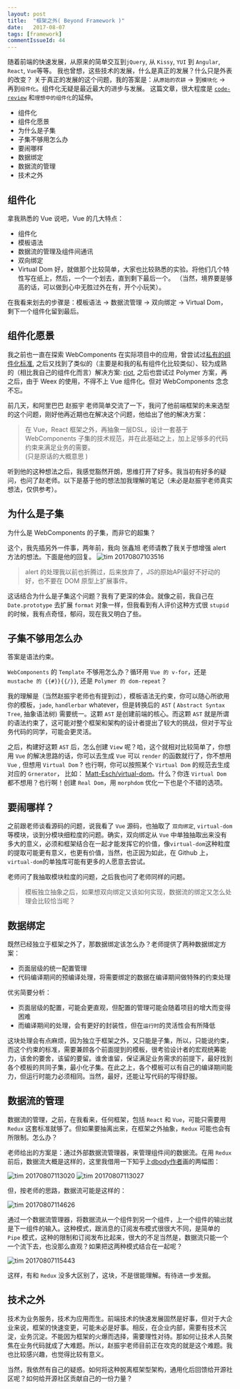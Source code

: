 ```yaml
---
layout: post
title:  "框架之外( Beyond Framework )"
date:   2017-08-07
tags: [framework]
commentIssueId: 44
---
```


随着前端的快速发展，从原来的简单交互到`jQuery`, 从 `Kissy`, `YUI` 到 `Angular`, `React`, `Vue`等等。
我也曾想，这些技术的发展，什么是真正的发展？什么只是外表的改变？
关于真正的发展的这个问题，我的答案是：从`原始的农耕` -> 到`模块化` -> 再到`组件化`。组件化无疑是最近最大的进步与发展。
这篇文章，很大程度是 [`code-review`](https://github.com/zhoukekestar/alibaba-interview-code-review) 和`理想中的组件化`的延伸。
* 组件化
* 组件化愿景
* 为什么是子集
* 子集不够用怎么办
* 要闹哪样
* 数据绑定
* 数据流的管理
* 技术之外

## 组件化

拿我熟悉的 Vue 说吧，Vue 的几大特点：
* 组件化
* 模板语法
* 数据流的管理及组件间通讯
* 双向绑定
* Virtual Dom
好，就做那个比较简单，大家也比较熟悉的实验。将他们几个特性写在纸上，然后，一个一个划去，直到剩下最后一个。
（当然，境界要是够高的话，可以做到心中无胜过外在有，开个小玩笑）。

在我看来划去的步骤是：模板语法 -> 数据流管理 -> 双向绑定 -> Virtual Dom，剩下一个组件化留到最后。

## 组件化愿景

我之前也一直在探索 WebComponents 在实际项目中的应用，曾尝试过[私有的组件化标准](https://github.com/zhoukekestar/modules/blob/master/src/webcom/README.md), 之后又找到了类似的（主要是和我的私有组件化比较类似）、较为成熟的（相比我自己的组件化而言）解决方案: [riot](http://riotjs.com/), 之后也尝试过 Polymer 方案，再之后，由于 Weex 的使用，不得不上 Vue 组件化。但对 WebComponents 念念不忘。

前几天，和阿里巴巴 赵振宇 老师简单交流了一下，我问了他前端框架的未来选型的这个问题，刚好他再近期也在解决这个问题，他给出了他的解决方案：
> 在 Vue，React 框架之外，再抽象一层DSL，设计一套基于 WebComponents 子集的技术规范，并在此基础之上，加上足够多的代码约束来满足业务的需要。 <br> (只是原话的大概意思 )

听到他的这种想法之后，我感觉豁然开朗，思维打开了好多。我当初有好多的疑问，也问了赵老师。以下是基于他的想法加我理解的笔记（未必是赵振宇老师真实想法，仅供参考）。

## 为什么是子集

为什么是 WebComponents 的子集，而非它的超集？

这个，我先插另外一件事，两年前，我向 张鑫旭 老师请教了我关于想增强 alert 方法的想法。下面是他的回复。
![tim 20170807103516](https://user-images.githubusercontent.com/7157346/29010231-5dfc612e-7b5c-11e7-82ef-603f1cb5d5cb.png)

> alert 的处理我以前也折腾过，后来放弃了，JS的原始API最好不好动的好，也不要在 DOM 原型上扩展事件。

这话结合为什么是子集这个问题？我有了更深的体会。就像之前，我自己在 `Date.prototype` 去扩展 `format` 对象一样，但我看到有人评价这种方式很 `stupid` 的时候，我有点奇怪，郁闷，现在我又明白了些。

## 子集不够用怎么办

答案是语法约束。

`WebComponents` 的 `Template` 不够用怎么办？循环用 `Vue 的 v-for`，还是 `mustache 的 {{#}}{{/}}`, 还是 `Polymer 的 dom-repeat`？

我的理解是（当然赵振宇老师也有提到过），模板语法无约束，你可以随心所欲用你的模板，`jade`, `handlerbar` whatever，但是转换后的 `AST` ( `Abstract Syntax Tree`, 抽象语法树) 需要统一。这颗 `AST` 是创建前端的核心。而这颗 `AST` 就是所谓的语法约束了，这可能对整个框架和架构的设计者提出了较大的挑战，但对于写业务代码的同学，可能会更灵活。

之后，构建好这颗 `AST` 后，怎么创建 `View` 呢？哈，这个就相对比较简单了，你想用 `Vue` 的解决思路的话，你可以去生成 `Vue` 可以 `render` 的函数就行了，你不想用 `Vue` , 但想用 `Virtual Dom` ? 也行啊，你可以按照某个 `Virtual Dom` 的规范去生成对应的 `Grnerator`， 比如： [Matt-Esch/virtual-dom](https://github.com/Matt-Esch/virtual-dom)。什么？你连 `Virtual Dom` 都不想用？也行啊！创建 `Real Dom`，用 `morphdom` 优化一下也是个不错的选项。

## 要闹哪样？

之前跟老师谈看源码的问题，说我看了 `Vue` 源码，也抽取了 `双向绑定`, `virtual-dom` 等模块，谈到分模块细粒度的问题。确实，双向绑定从 `Vue` 中单独抽取出来没有多大的意义，必须和框架结合在一起才能发挥它的价值，像`virtual-dom`这种粒度的提取可能更有意义，也更有价值，当然，也正因为如此，在 Github 上，`virtual-dom`的单独库可能有更多的人愿意去尝试。

老师问了我抽取模块粒度的问题，之后我也问了老师同样的问题。

> 模板独立抽象之后，如果想双向绑定又该如何实现，数据流的绑定又怎么处理会比较恰当呢？


## 数据绑定

既然已经独立于框架之外了，那数据绑定该怎么办？老师提供了两种数据绑定方案：
* 页面层级的统一配置管理
* 代码编译期间的预编译处理，将需要绑定的数据在编译期间做特殊的约束处理

优劣简要分析：
* 页面层级的配置，可能会更直观，但配置的管理可能会随着项目的增大而变得困难
* 而编译期间的处理，会有更好的封装性，但在`运行时`的灵活性会有所降低

这块处理会有点麻烦，因为独立于框架之外，又只能是子集，所以，只能说约束，而这个约束的标准，需要兼顾各个前面提到的模板，很考验设计者的宏观统筹能力，该舍的要舍，该留的要留。谁舍谁留，保证满足业务需求的前提下，最好找到各个模板的共同子集，最小化子集。在此之上，各个模板可以有自己的编译期间能力，但运行时能力必须相同。当然，最好，还能让写代码的写得舒服。

## 数据流的管理

数据流的管理，之前，在我看来，任何框架，包括 `React` 和 `Vue`，可能只需要用 `Redux` 这套标准就够了。但如果要抽离出来，在框架之外抽象，`Redux` 可能也会有所限制。怎么办？

老师给出的方案是：通过外部数据流管理器，来管理组件间的数据流。在用 `Redux` 前后，数据流大概是这样的，这里我借用一下知乎上[dbody作者](https://www.zhihu.com/question/41312576?sort=created)画的两幅图：

![tim 20170807113020](https://user-images.githubusercontent.com/7157346/29011241-0b71b7d0-7b64-11e7-924e-9e5ff6ffa272.png)
![tim 20170807113027](https://user-images.githubusercontent.com/7157346/29011243-0c572bda-7b64-11e7-8160-ad93c64b7ccf.png)

但，按老师的思路，数据流可能是这样的：

![tim 20170807114626](https://user-images.githubusercontent.com/7157346/29011510-3c1334f2-7b66-11e7-8332-081766265200.png)

通过一个数据流管理器，将数据流从一个组件到另一个组件，上一个组件的输出就是下一组件的输入。这种模式，跟消息的订阅发布模式很很大不同，是简单的 `Pipe` 模式，这种的限制和订阅发布比起来，很大的不足当然是，数据流只能一个一个流下去，也没那么直观？如果把这两种模式结合在一起呢？

![tim 20170807115443](https://user-images.githubusercontent.com/7157346/29011651-61878b6a-7b67-11e7-8120-c1f996716225.png)

这样，有和 `Redux` 没多大区别了，这块，不是很能理解。有待进一步发掘。

## 技术之外

技术为业务服务，技术为应用而生。前端技术的快速发展固然是好事，但对于大企业来说，框架的快速变更，可能未必是好事。相反，在企业内部，需要有技术沉淀，业务沉淀。不能因为框架的火爆而选择，需要理性对待。那如何让技术人员聚焦在业务代码就成了大难题。所以，赵振宇老师目前正在攻克的就是这个难题。我也比较感兴趣，也觉得比较有意义。

当然，我依然有自己的疑惑。如何将这种脱离框架型架构，通用化后回馈给开源社区呢？如何给开源社区贡献自己的一份力量？
